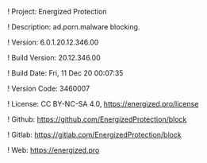 ! Project: Energized Protection

! Description: ad.porn.malware blocking.

! Version: 6.0.1.20.12.346.00

! Build Version: 20.12.346.00

! Build Date: Fri, 11 Dec 20 00:07:35

! Version Code: 3460007

! License: CC BY-NC-SA 4.0, https://energized.pro/license

! Github: https://github.com/EnergizedProtection/block

! Gitlab: https://gitlab.com/EnergizedProtection/block


! Web: https://energized.pro
